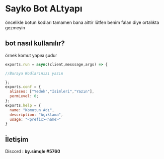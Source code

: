 # Sayko Bot ALtyapı

öncelikle botun kodları tamamen bana aittir lütfen benim falan diye ortalıkta gezmeyin

## bot nasıl kullanılır?
örnek komut yapısı şudur
```js
exports.run = async(client,messsage,args) => {

//Buraya Kodlarınızı yazın

};
exports.conf = {
  aliases: ["Yedek","İsimleri","Yazın"],
  permLevel: 0;
};
exports.help = {
  name: "Komutun Adı",
  description: "Açıklama",
  usage: "<prefix><name>"
}  
 ```

## İletişim

Discord : **by.simqle #5760**
